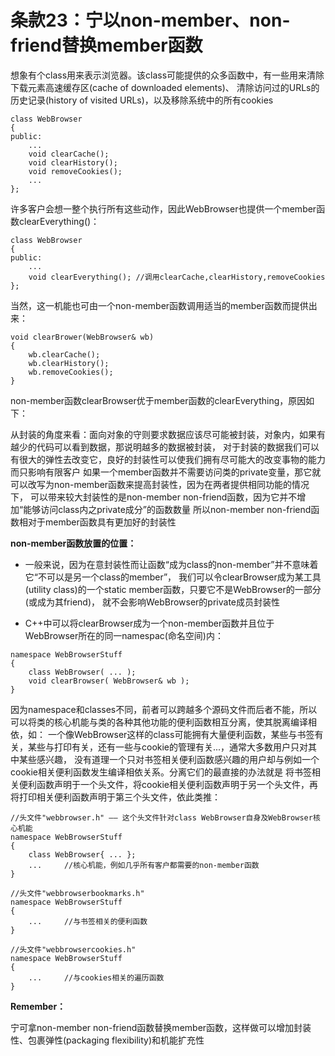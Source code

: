 # 条款23：宁以non-member、non-friend替换member函数

想象有个class用来表示浏览器。该class可能提供的众多函数中，有一些用来清除下载元素高速缓存区(cache of downloaded elements)、
清除访问过的URLs的历史记录(history of visited URLs)，以及移除系统中的所有cookies

```
class WebBrowser
{
public:
    ...
    void clearCache();
    void clearHistory();
    void removeCookies();
    ...
};
```

许多客户会想一整个执行所有这些动作，因此WebBrowser也提供一个member函数clearEverything()：

```
class WebBrowser
{
public:
    ...
    void clearEverything(); //调用clearCache,clearHistory,removeCookies
};
```

当然，这一机能也可由一个non-member函数调用适当的member函数而提供出来：

```
void clearBrower(WebBrowser& wb)
{
    wb.clearCache();
    wb.clearHistory();
    wb.removeCookies();
}
```

non-member函数clearBrowser优于member函数的clearEverything，原因如下：

从封装的角度来看：面向对象的守则要求数据应该尽可能被封装，对象内，如果有越少的代码可以看到数据，那说明越多的数据被封装，
对于封装的数据我们可以有很大的弹性去改变它，良好的封装性可以使我们拥有尽可能大的改变事物的能力而只影响有限客户
如果一个member函数并不需要访问类的private变量，那它就可以改写为non-member函数来提高封装性，因为在两者提供相同功能的情况下，
可以带来较大封装性的是non-member non-friend函数，因为它并不增加“能够访问class内之private成分”的函数数量
所以non-member non-friend函数相对于member函数具有更加好的封装性

**non-member函数放置的位置：**

- 一般来说，因为在意封装性而让函数“成为class的non-member”并不意味着它“不可以是另一个class的member”，
我们可以令clearBrowser成为某工具(utility class)的一个static member函数，只要它不是WebBrowser的一部分(或成为其friend)，
就不会影响WebBrowser的private成员封装性

- C++中可以将clearBrowser成为一个non-member函数并且位于WebBrowser所在的同一namespac(命名空间)内：

```
namespace WebBrowserStuff
{
    class WebBrowser( ... );
    void clearBrowser( WebBrowser& wb );
}
```

因为namespace和classes不同，前者可以跨越多个源码文件而后者不能，所以可以将类的核心机能与类的各种其他功能的便利函数相互分离，使其脱离编译相依，如：
一个像WebBrowser这样的class可能拥有大量便利函数，某些与书签有关，某些与打印有关，还有一些与cookie的管理有关...，通常大多数用户只对其中某些感兴趣，
没有道理一个只对书签相关便利函数感兴趣的用户却与例如一个cookie相关便利函数发生编译相依关系。分离它们的最直接的办法就是
将书签相关便利函数声明于一个头文件，将cookie相关便利函数声明于另一个头文件，再将打印相关便利函数声明于第三个头文件，依此类推：

```
//头文件"webbrowser.h" —— 这个头文件针对class WebBrowser自身及WebBrowser核心机能
namespace WebBrowserStuff
{
    class WebBrowser{ ... };
    ...     //核心机能，例如几乎所有客户都需要的non-member函数
}

//头文件"webbrowserbookmarks.h"
namespace WebBrowserStuff
{
    ...     //与书签相关的便利函数
}

//头文件"webbrowsercookies.h"
namespace WebBrowserStuff
{
    ...     //与cookies相关的遍历函数
}
```

**Remember：**

宁可拿non-member non-friend函数替换member函数，这样做可以增加封装性、包裹弹性(packaging flexibility)和机能扩充性
